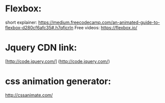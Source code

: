 # Flexbox:
short explainer:
https://medium.freecodecamp.com/an-animated-guide-to-flexbox-d280cf6afc35#.h7qficrln
Free videos: https://flexbox.io/

# Jquery CDN link:
[http://code.jquery.com/] (http://code.jquery.com/)

# css animation generator:
http://cssanimate.com/
